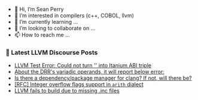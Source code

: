 - 👋 Hi, I’m Sean Perry
- 👀 I’m interested in compilers (c++, COBOL, llvm)
- 🌱 I’m currently learning ...
- 💞️ I’m looking to collaborate on ...
- 📫 How to reach me ...

<!---
s66perry/s66perry is a ✨ special ✨ repository because its `README.md` (this file) appears on your GitHub profile.
You can click the Preview link to take a look at your changes.
--->
### 📕 Latest LLVM Discourse Posts

<!-- DISCOURSE-LLVM:START -->
- [LLVM Test Error: Could not turn &#39;&#39; into Itanium ABI triple](https://discourse.llvm.org/t/llvm-test-error-could-not-turn-into-itanium-abi-triple/76013#post_6)
- [About the DRR&#39;s variadic operands, it will report below error:](https://discourse.llvm.org/t/about-the-drrs-variadic-operands-it-will-report-below-error/76112#post_1)
- [Is there a dependency/package manager for clang? If not, will there be?](https://discourse.llvm.org/t/is-there-a-dependency-package-manager-for-clang-if-not-will-there-be/76111#post_1)
- [[RFC] Integer overflow flags support in `arith` dialect](https://discourse.llvm.org/t/rfc-integer-overflow-flags-support-in-arith-dialect/76025#post_9)
- [LLVM fails to build due to missing .inc files](https://discourse.llvm.org/t/llvm-fails-to-build-due-to-missing-inc-files/76109#post_5)
<!-- DISCOURSE-LLVM:END -->
